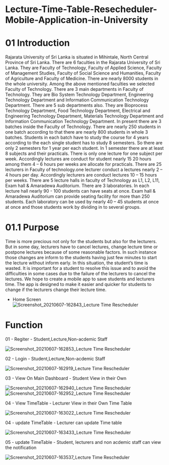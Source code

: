 # Lecture-Time-Table-Resecheduler-Mobile-Application-in-University

# 01 Introduction

   Rajarata University of Sri Lanka is situated in Mihintale, North Central Province of Sri Lanka. There are 6 faculties in the Rajarata University of Sri Lanka. They are Faculty of Technology, Faculty of Applied Science, Faculty of Management Studies, Faculty of Social Science and Humanities, Faculty of Agriculture and Faculty of Medicine. There are nearly 8000 students in the whole university. Among the above mentioned faculties we selected Faculty of Technology.
There are 3 main departments in Faculty of Technology. They are Bio System Technology Department, Engineering Technology Department and Information Communication Technology Department. There are 5 sub departments also. They are Bioprocess Technology Department, Food Technology Department, Electrical and Engineering Technology Department, Materials Technology Department and Information Communication Technology Department. 
In present there are 3 batches inside the Faculty of Technology. There are nearly 250 students in one batch according to that there are nearly 800 students in whole 3 batches. Students in each batch have to study the course for 4 years according to the each single student has to study 8 semesters. So there are only 2 semesters for 1 year per each student. In 1 semester there are at least 8 subjects and their practicals. There is only one lecture for one subject per week. Accordingly lectures are conduct for student nearly 15 20 hours among them 4 – 6 hours per weeks are allocate for practicals. 
There are 25 lecturers in Faculty of technology.one lecturer conduct a lectures nearly 2 – 4 hours per day. Accordingly lecturers are conduct lectures 10 – 15 hours per weeks. 
There are 5 lecture halls in faculty of Technology as L1, L2, L11, Exam hall & Amaradewa Auditorium. There are 3 laboratories. In each lecture hall nearly 90 - 100 students can have seats at once. Exam hall & Amaradewa Auditorium can provide seating facility for more than 250 students. Each laboratory can be used by nearly 40 – 45 students at once at once and those students work by dividing in to several groups. 


# 01.1	Purpose
   Time is more precious not only for the students but also for the lecturers. But in some day, lecturers have to cancel lectures, change lecture time or postpone lectures because of some reasonable factors. In such instance those changes are inform to the students having just few minutes to start the lecture without inform early. In this situation, the student’s time is wasted. It is important for a student to resolve this issue and to avoid the difficulties in some cases due to the failure of the lecturers to cancel the lectures. 
We hope to create a mobile app to save students and lecturers time. The app is designed to make it easier and quicker for students to change if the lecturers change their lecture time. 
* Home Screen
![Screenshot_20210607-162843_Lecture Time Rescheduler](https://user-images.githubusercontent.com/49139755/121305231-fc0d6100-c91a-11eb-8191-5355aeda030f.jpg)


# Function
   01 - Regiter - Student,Lecture,Non-acdemic Staff
   
   ![Screenshot_20210607-162853_Lecture Time Rescheduler](https://user-images.githubusercontent.com/49139755/121305506-4989ce00-c91b-11eb-9882-bf67475e0cd2.jpg)

   
   02 - Login - Student,Lecture,Non-acdemic Staff
   
   ![Screenshot_20210607-162919_Lecture Time Rescheduler](https://user-images.githubusercontent.com/49139755/121305565-5b6b7100-c91b-11eb-843e-0665a41a6a41.jpg)


   03 - View On Main Dashboard - Student View in their Own
   
   ![Screenshot_20210607-162940_Lecture Time Rescheduler](https://user-images.githubusercontent.com/49139755/121305743-98376800-c91b-11eb-8277-fe1cd5048bef.jpg)
   ![Screenshot_20210607-162952_Lecture Time Rescheduler](https://user-images.githubusercontent.com/49139755/121305799-a5eced80-c91b-11eb-883f-a36d24b377f8.jpg)

   
   04 - View TimeTable - Lecturer View in their Own Time Table
   
   ![Screenshot_20210607-163022_Lecture Time Rescheduler](https://user-images.githubusercontent.com/49139755/121305610-67efc980-c91b-11eb-9786-f51a1e8d3f41.jpg)

   04 - update TimeTable - Lecturer can update Time table
   
   ![Screenshot_20210607-163433_Lecture Time Rescheduler](https://user-images.githubusercontent.com/49139755/121306063-07ad5780-c91c-11eb-9f66-a9808618662d.jpg)
   
   
   05 - update TimeTable - Student, lecturers and non acdemic staff can view the notification
   
   ![Screenshot_20210607-163537_Lecture Time Rescheduler](https://user-images.githubusercontent.com/49139755/121306295-46dba880-c91c-11eb-8cf8-aa2b65ac80fb.jpg)

